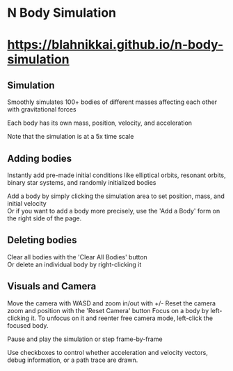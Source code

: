 # N Body Simulation
# https://blahnikkai.github.io/n-body-simulation

## Simulation
Smoothly simulates 100+ bodies of different masses affecting each other with gravitational forces

Each body has its own mass, position, velocity, and acceleration

Note that the simulation is at a 5x time scale

## Adding bodies
Instantly add pre-made initial conditions like elliptical orbits, resonant orbits, binary star systems, and randomly initialized bodies

Add a body by simply clicking the simulation area to set position, mass, and initial velocity  
Or if you want to add a body more precisely, use the 'Add a Body' form on the right side of the page.


## Deleting bodies
Clear all bodies with the 'Clear All Bodies' button  
Or delete an individual body by right-clicking it

## Visuals and Camera
Move the camera with WASD and zoom in/out with +/-
Reset the camera zoom and position with the 'Reset Camera' button
Focus on a body by left-clicking it. To unfocus on it and reenter free camera mode, left-click the focused body.

Pause and play the simulation or step frame-by-frame

Use checkboxes to control whether acceleration and velocity vectors, debug information, or a path trace are drawn.